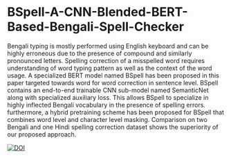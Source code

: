 # BSpell-A-CNN-Blended-BERT-Based-Bengali-Spell-Checker
Bengali typing is mostly performed using English keyboard and can be highly erroneous due to the presence of compound and
similarly pronounced letters. Spelling correction of a misspelled word requires understanding of word typing pattern as well as the
context of the word usage. A specialized BERT model named BSpell has been proposed in this paper targeted towards word for word
correction in sentence level. BSpell contains an end-to-end trainable CNN sub-model named SemanticNet along with specialized
auxiliary loss. This allows BSpell to specialize in highly inflected Bengali vocabulary in the presence of spelling errors. furthermore, a
hybrid pretraining scheme has been proposed for BSpell that combines word level and character level masking. Comparison on two
Bengali and one Hindi spelling correction dataset shows the superiority of our proposed approach.

[![DOI](https://zenodo.org/badge/606186668.svg)](https://zenodo.org/badge/latestdoi/606186668)
